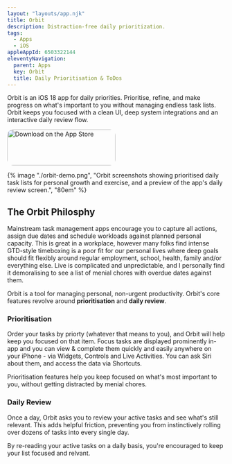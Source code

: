 ```yaml
---
layout: "layouts/app.njk"
title: Orbit
description: Distraction-free daily prioritization.
tags: 
  - Apps
  - iOS
appleAppId: 6503322144
eleventyNavigation:
  parent: Apps
  key: Orbit
  title: Daily Prioritisation & ToDos
---
```


Orbit is an iOS 18 app for daily priorities. Prioritise, refine, and make progress on what's important to you without managing endless task lists. Orbit keeps you focused with a clean UI, deep system integrations and an interactive daily review flow.

<a class="apple-cta" href="https://apps.apple.com/app/orbit-task-focus-planner/id6503322144?itsct=apps_box_badge&amp;itscg=30200" style="display: inline-block; overflow: hidden; border-radius: 13px; width: 250px; height: 83px;"><img src="https://tools.applemediaservices.com/api/badges/download-on-the-app-store/white/en-us?size=250x83&amp;releaseDate=1690416000" alt="Download on the App Store" style="border-radius: 13px; width: 250px; height: 83px;"></a>

<div class="img-container">
  {% image "./orbit-demo.png", "Orbit screenshots showing prioritised daily task lists for personal growth and exercise, and a preview of the app's daily review screen.", "80em" %}
</div>


## The Orbit Philosphy

Mainstream task management apps encourage you to capture all actions, assign due dates and schedule workloads against planned personal capacity. This is great in a workplace, however many folks find intense GTD-style timeboxing is a poor fit for our personal lives where deep goals should fit flexibly around regular employment, school, health, family and/or everything else. Live is complicated and unpredictable, and I personally find it demoralising to see a list of menial chores with overdue dates against them.

Orbit is a tool for managing personal, non-urgent productivity. Orbit's core features revolve around **prioritisation** and **daily review**.

### Prioritisation

Order your tasks by priorty (whatever that means to you), and Orbit will help keep you focused on that item. Focus tasks are displayed prominently in-app and you can view & complete them quickly and easily anywhere on your iPhone - via Widgets, Controls and Live Activities. You can ask Siri about them, and access the data via Shortcuts.

Prioritisation features help you keep focused on what's most important to you, without getting distracted by menial chores.


### Daily Review

Once a day, Orbit asks you to review your active tasks and see what's still relevant. This adds helpful friction, preventing you from instinctively rolling over dozens of tasks into every single day.

By re-reading your active tasks on a daily basis, you're encouraged to keep your list focused and relvant.
